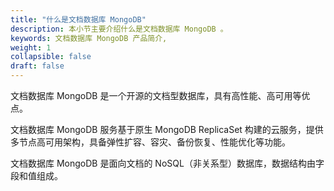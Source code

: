 ```yaml
---
title: "什么是文档数据库 MongoDB"
description: 本小节主要介绍什么是文档数据库 MongoDB 。 
keywords: 文档数据库 MongoDB 产品简介, 
weight: 1
collapsible: false
draft: false
---
```


文档数据库 MongoDB 是一个开源的文档型数据库，具有高性能、高可用等优点。

文档数据库 MongoDB 服务基于原生 MongoDB ReplicaSet 构建的云服务，提供多节点高可用架构，具备弹性扩容、容灾、备份恢复、性能优化等功能。

文档数据库 MongoDB 是面向文档的 NoSQL（非关系型）数据库，数据结构由字段和值组成。
